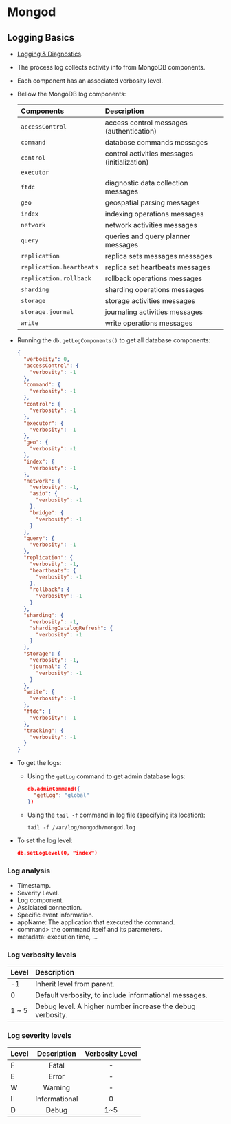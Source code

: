 # Mongod

## Logging Basics

- [Logging & Diagnostics](https://docs.mongodb.com/manual/release-notes/4.2/#logging-and-diagnostics).
- The process log collects activity info from MongoDB components.
- Each component has an associated verbosity level.
- Bellow the MongoDB log components:

  | Components               | Description                                  |
  | :----------------------- | :------------------------------------------- |
  | `accessControl`          | access control messages (authentication)     |
  | `command`                | database commands messages                   |
  | `control`                | control activities messages (initialization) |
  | `executor`               |                                              |
  | `ftdc`                   | diagnostic data collection messages          |
  | `geo`                    | geospatial parsing messages                  |
  | `index`                  | indexing operations messages                 |
  | `network`                | network activities messages                  |
  | `query`                  | queries and query planner messages           |
  | `replication`            | replica sets messages messages               |
  | `replication.heartbeats` | replica set heartbeats messages              |
  | `replication.rollback`   | rollback operations messages                 |
  | `sharding`               | sharding operations messages                 |
  | `storage`                | storage activities messages                  |
  | `storage.journal`        | journaling activities messages               |
  | `write`                  | write operations messages                    |

- Running the `db.getLogComponents()` to get all database components:

  ```json
  {
    "verbosity": 0,
    "accessControl": {
      "verbosity": -1
    },
    "command": {
      "verbosity": -1
    },
    "control": {
      "verbosity": -1
    },
    "executor": {
      "verbosity": -1
    },
    "geo": {
      "verbosity": -1
    },
    "index": {
      "verbosity": -1
    },
    "network": {
      "verbosity": -1,
      "asio": {
        "verbosity": -1
      },
      "bridge": {
        "verbosity": -1
      }
    },
    "query": {
      "verbosity": -1
    },
    "replication": {
      "verbosity": -1,
      "heartbeats": {
        "verbosity": -1
      },
      "rollback": {
        "verbosity": -1
      }
    },
    "sharding": {
      "verbosity": -1,
      "shardingCatalogRefresh": {
        "verbosity": -1
      }
    },
    "storage": {
      "verbosity": -1,
      "journal": {
        "verbosity": -1
      }
    },
    "write": {
      "verbosity": -1
    },
    "ftdc": {
      "verbosity": -1
    },
    "tracking": {
      "verbosity": -1
    }
  }
  ```

- To get the logs:

  - Using the `getLog` command to get admin database logs:

    ```json
    db.adminCommand({
      "getLog": "global"
    })
    ```

  - Using the `tail -f` command in log file (specifying its location):

    ```shell
    tail -f /var/log/mongodb/mongod.log
    ```

- To set the log level:

  ```json
  db.setLogLevel(0, "index")
  ```

### Log analysis

- Timestamp.
- Severity Level.
- Log component.
- Assiciated connection.
- Specific event information.
- appName: The application that executed the command.
- command> the command itself and its parameters.
- metadata: execution time, ...

### Log verbosity levels

| Level | Description                                                |
| :---- | :--------------------------------------------------------- |
| -1    | Inherit level from parent.                                 |
| 0     | Default verbosity, to include informational messages.      |
| 1 ~ 5 | Debug level. A higher number increase the debug verbosity. |

### Log severity levels

| Level |  Description  | Verbosity Level |
| :---- | :-----------: | :-------------: |
| F     |     Fatal     |        -        |
| E     |     Error     |        -        |
| W     |    Warning    |        -        |
| I     | Informational |        0        |
| D     |     Debug     |       1~5       |